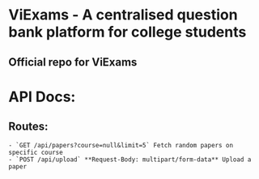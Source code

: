 # ViExams - A centralised question bank platform for college students

## Official repo for ViExams

# API Docs:
## Routes:
    - `GET /api/papers?course=null&limit=5` Fetch random papers on specific course
    - `POST /api/upload` **Request-Body: multipart/form-data** Upload a paper
